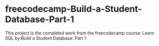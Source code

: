 # freecodecamp-Build-a-Student-Database-Part-1
This project is the completed work from the freecodecamp course: Learn SQL by Build a Student Database: Part 1

